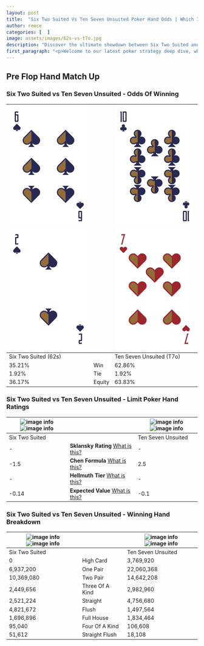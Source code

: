 ```yaml
---
layout: post
title:  "Six Two Suited Vs Ten Seven Unsuited Poker Hand Odds | Which Is The Better Hand In Poker? A Complete Guide"
author: reece
categories: [  ]
image: assets/images/62s-vs-t7o.jpg
description: "Discover the ultimate showdown between Six Two Suited and Ten Seven Unsuited in poker! Uncover the odds, strategies, and scenarios where one hand triumphs over the other. Get ready to up your poker game with this thrilling analysis."
first_paragraph: "<p>Welcome to our latest poker strategy deep dive, where we're pitting two distinct hands against each other in a high-stakes showdown: Six Two Suited vs Ten Seven Unsuited.</p><p>In the dynamic world of poker, every decision counts, and knowing which hand holds the upper hand is key to your success at the table.</p><p>In this article, we'll dissect these two hands, explore the scenarios where one dominates the other, and equip you with the knowledge to make strategic choices that can tip the odds in your favor.</p><p>Get ready to unravel the intriguing dynamics of these poker hands and elevate your game to new heights.</p>"
---
```




[comment]: # (sp0)

## Pre Flop Hand Match Up

<div class="table hand-ratings" markdown="1"> 



### Six Two Suited vs Ten Seven Unsuited - Odds Of Winning


    
| ![image info](assets/images/hand1/6.png) ![image info](assets/images/hand1/2.png) |  | ![image info](assets/images/hand2/t.png) ![image info](assets/images/hand2/7o.png) |
| -------- | -------- | -------- |
| Six Two Suited (62s) |  | Ten Seven Unsuited (T7o) |
| 35.21% | Win | 62.86% |
| 1.92% | Tie | 1.92% |
| 36.17% | Equity | 63.83% |




[comment]: # (sp1)



### Six Two Suited vs Ten Seven Unsuited - Limit Poker Hand Ratings


    
| ![image info](https://www.riverpairs.com/assets/images/hand1/6.png) ![image info](https://www.riverpairs.com/assets/images/hand1/2.png) |  | ![image info](https://www.riverpairs.com/assets/images/hand2/t.png) ![image info](https://www.riverpairs.com/assets/images/hand2/7o.png) |
| -------- | -------- | -------- |
| Six Two Suited |  | Ten Seven Unsuited |
| - | **Sklansky Rating** [What is this?](/sklansky-rating-explained) | - |
| -1.5 | **Chen Formula** [What is this?](/chen-formula-explained) | 2.5 |
| - | **Hellmuth Tier** [What is this?](/Hellmuth-tier-explained) | - |
| -0.14 | **Expected Value** [What is this?](/expected-value-explained) | -0.1 |




[comment]: # (sp2)



### Six Two Suited vs Ten Seven Unsuited - Winning Hand Breakdown


    
| ![image info](https://www.riverpairs.com/assets/images/hand1/6.png) ![image info](https://www.riverpairs.com/assets/images/hand1/2.png) |  | ![image info](https://www.riverpairs.com/assets/images/hand2/t.png) ![image info](https://www.riverpairs.com/assets/images/hand2/7o.png) |
| -------- | -------- | -------- |
| Six Two Suited |  | Ten Seven Unsuited |
| 0 | High Card | 3,769,920 |
| 6,937,200 | One Pair | 22,060,368 |
| 10,369,080 | Two Pair | 14,642,208 |
| 2,449,656 | Three Of A Kind | 2,982,960 |
| 2,521,224 | Straight | 4,756,680 |
| 4,821,672 | Flush | 1,497,564 |
| 1,696,896 | Full House | 1,834,464 |
| 95,040 | Four Of A Kind | 106,608 |
| 51,612 | Straight Flush | 18,108 |




[comment]: # (sp3)



</div>

[comment]: # (sp4)



[comment]: # (sp5)

